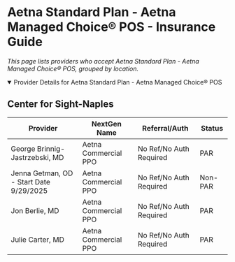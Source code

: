 # Aetna Standard Plan - Aetna Managed Choice® POS - Insurance Guide

*This page lists providers who accept Aetna Standard Plan - Aetna Managed Choice® POS, grouped by location.*

<details open><summary>Provider Details for Aetna Standard Plan - Aetna Managed Choice® POS</summary>

## Center for Sight-Naples

| Provider | NextGen Name | Referral/Auth | Status |
|----------|-------------|--------------|--------|
| George Brinnig-Jastrzebski, MD | Aetna Commercial PPO | No Ref/No Auth Required | PAR |
| Jenna Getman, OD - Start Date 9/29/2025 | Aetna Commercial PPO | No Ref/No Auth Required | Non-PAR |
| Jon Berlie, MD | Aetna Commercial PPO | No Ref/No Auth Required | PAR |
| Julie Carter, MD | Aetna Commercial PPO | No Ref/No Auth Required | PAR |

</details>

